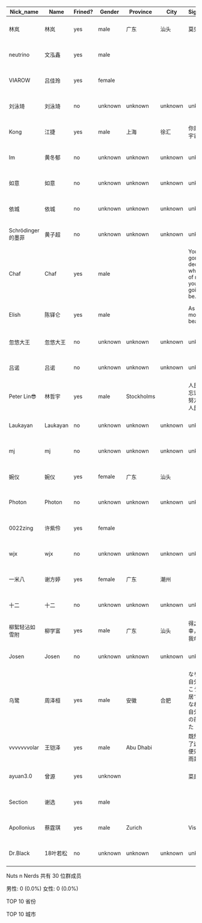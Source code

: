 |Nick_name|Name|Frined?|Gender|Province|City|Signature|Avatar|
|---------|----|-------|------|--------|----|---------|------|
|林岚|林岚|yes|male|广东|汕头|莫失莫忘|![](./avatar/林岚.jpg)| 
|neutrino|文泓鑫|yes|male||||![](./avatar/文泓鑫.jpg)| 
|VIAROW|吕佳玲|yes|female||||![](./avatar/吕佳玲.jpg)| 
|刘泳琦|刘泳琦|no|unknown|unknown|unknown|unknown|![](./avatar/刘泳琦.jpg)| 
|Kong|江捷|yes|male|上海|徐汇|你是我的宇宙|![](./avatar/江捷.jpg)| 
|Im|黄冬郁|no|unknown|unknown|unknown|unknown|![](./avatar/黄冬郁.jpg)| 
|如意|如意|no|unknown|unknown|unknown|unknown|![](./avatar/如意.jpg)| 
|依城|依城|no|unknown|unknown|unknown|unknown|![](./avatar/依城.jpg)| 
|Schrödinger的墨菲|黄子超|no|unknown|unknown|unknown|unknown|![](./avatar/黄子超.jpg)| 
|Chaf|Chaf|yes|male|||You gonna decide what kind of man you're going to be.|![](./avatar/Chaf.jpg)| 
|Elish|陈铎仑 |yes|male|||As the moon , so beautiful.|![](./avatar/陈铎仑 .jpg)| 
|忽悠大王|忽悠大王|no|unknown|unknown|unknown|unknown|![](./avatar/忽悠大王.jpg)| 
|吕诺|吕诺|no|unknown|unknown|unknown|unknown|![](./avatar/吕诺.jpg)| 
|Peter Lin😎|林哲宇|yes|male|Stockholms||人民不会忘记<br>努力成为人民|![](./avatar/林哲宇.jpg)| 
|Laukayan|Laukayan|no|unknown|unknown|unknown|unknown|![](./avatar/Laukayan.jpg)| 
|mj|mj|no|unknown|unknown|unknown|unknown|![](./avatar/mj.jpg)| 
|婉仪|婉仪|yes|female|广东|汕头||![](./avatar/婉仪.jpg)| 
|Photon|Photon|no|unknown|unknown|unknown|unknown|![](./avatar/Photon.jpg)| 
|0022zing|许紫伶|yes|female||||![](./avatar/许紫伶.jpg)| 
|wjx|wjx|no|unknown|unknown|unknown|unknown|![](./avatar/wjx.jpg)| 
|一米八|谢方婷|yes|female|广东|潮州||![](./avatar/谢方婷.jpg)| 
|十二|十二|no|unknown|unknown|unknown|unknown|![](./avatar/十二.jpg)| 
|柳絮轻沾如雪附|柳学富|yes|male|广东|汕头|得之我幸，失之我命。|![](./avatar/柳学富.jpg)| 
|Josen|Josen|no|unknown|unknown|unknown|unknown|![](./avatar/Josen.jpg)| 
|乌鹭|周泽桓|yes|male|安徽|合肥|なりたい自分は向こう側に居て<br>なれない自分が目の前に居た|![](./avatar/周泽桓.jpg)| 
|vvvvvvvolar|王铠泽|yes|male|Abu Dhabi||既然选择了远方，便只顾风雨兼程|![](./avatar/王铠泽.jpg)| 
|ayuan3.0|曾源|yes|unknown|||菜是原罪|![](./avatar/曾源.jpg)| 
|Section|谢选|yes|male||||![](./avatar/谢选.jpg)| 
|Apollonius|蔡霆琪|yes|male|Zurich||Visionary|![](./avatar/蔡霆琪.jpg)| 
|Dr.Black|18叶若松|no|unknown|unknown|unknown|unknown|![](./avatar/18叶若松.jpg)| 
Nuts n Nerds 共有 30 位群成员

男性: 0 (0.0%)
女性: 0 (0.0%)

TOP 10 省份


TOP 10 城市


